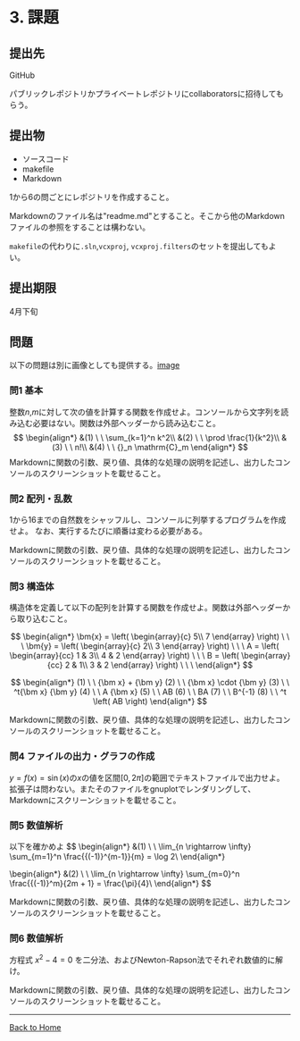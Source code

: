 <!--

This document is written in Markdown.
You can preview on such as VisualStudio Code.
If you want to know more, search with "vscode markdown" or refer to official document https://code.visualstudio.com/Docs/languages/markdown .

-->

# 3. 課題

## 提出先
GitHub

パブリックレポジトリかプライベートレポジトリにcollaboratorsに招待してもらう。

## 提出物
- ソースコード
- makefile
- Markdown

1から6の問ごとにレポジトリを作成すること。

Markdownのファイル名は"readme.md"とすること。そこから他のMarkdownファイルの参照をすることは構わない。

`makefile`の代わりに`.sln`,`vcxproj`, `vcxproj.filters`のセットを提出してもよい。

## 提出期限
4月下旬


## 問題

以下の問題は別に画像としても提供する。[image](./image/pe2022a4.svg)

### 問1 基本

整数$n$,$m$に対して次の値を計算する関数を作成せよ。コンソールから文字列を読み込む必要はない。関数は外部ヘッダーから読み込むこと。
$$
\begin{align*}
&(1) \ \  \sum_{k=1}^n k^2\\
&(2) \ \  \prod \frac{1}{k^2}\\
&(3) \ \  n!\\
&(4) \ \  {}_n \mathrm{C}_m
\end{align*}
$$
Markdownに関数の引数、戻り値、具体的な処理の説明を記述し、出力したコンソールのスクリーンショットを載せること。

### 問2 配列・乱数

1から16までの自然数をシャッフルし、コンソールに列挙するプログラムを作成せよ。
なお、実行するたびに順番は変わる必要がある。

Markdownに関数の引数、戻り値、具体的な処理の説明を記述し、出力したコンソールのスクリーンショットを載せること。

### 問3 構造体

構造体を定義して以下の配列を計算する関数を作成せよ。関数は外部ヘッダーから取り込むこと。

$$
\begin{align*}
\bm{x} = \left(
		\begin{array}{c}
			5\\
			7
		\end{array}
	\right)
\ \ \ 
\bm{y} = \left(
		\begin{array}{c}
			2\\
			3
		\end{array}
	\right)
\ \ \ 
A = \left(
		\begin{array}{cc}
			1 & 3\\
			4 & 2
		\end{array}
	\right)
\ \ \ 
B = \left(
		\begin{array}{cc}
			2 & 1\\
			3 & 2
		\end{array}
	\right)
\ \ \ 
\end{align*}
$$

$$
\begin{align*}
(1) \ \ {\bm x} + {\bm y}
(2) \ \ {\bm x} \cdot {\bm y}
(3) \ \ ^t{\bm x} {\bm y}
(4) \ \ A {\bm x}
(5) \ \ AB
(6) \ \ BA
(7) \ \ B^{-1}
(8) \ \ ^t \left( AB \right)
\end{align*}
$$

Markdownに関数の引数、戻り値、具体的な処理の説明を記述し、出力したコンソールのスクリーンショットを載せること。

### 問4 ファイルの出力・グラフの作成

$y=f(x) = \sin (x)$の$x$の値を区間$[0, 2 \pi]$の範囲でテキストファイルで出力せよ。拡張子は問わない。またそのファイルをgnuplotでレンダリングして、Markdownにスクリーンショットを載せること。

### 問5 数値解析
以下を確かめよ
$$
\begin{align*}
&(1) \ \ \lim_{n \rightarrow \infty} \sum_{m=1}^n \frac{{(-1)}^{m-1}}{m} = \log 2\\
\end{align*}

\begin{align*}
&(2) \ \ \lim_{n \rightarrow \infty} \sum_{m=0}^n \frac{{(-1)}^m}{2m + 1} = \frac{\pi}{4}\\
\end{align*}
$$

Markdownに関数の引数、戻り値、具体的な処理の説明を記述し、出力したコンソールのスクリーンショットを載せること。

### 問6 数値解析

方程式 $x^2 -4 = 0$ を二分法、およびNewton-Rapson法でそれぞれ数値的に解け。

Markdownに関数の引数、戻り値、具体的な処理の説明を記述し、出力したコンソールのスクリーンショットを載せること。


----
[Back to Home](../readme.md)

<!-- Written by Croyfet in 2022-->
